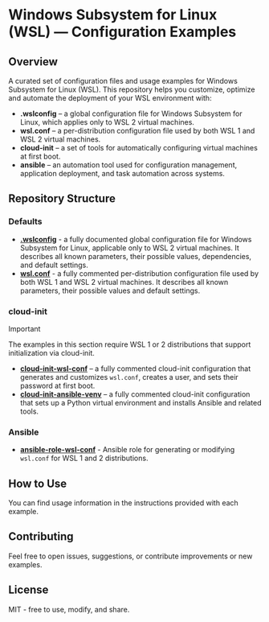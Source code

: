 # Windows Subsystem for Linux (WSL) — Configuration Examples

## Overview

A curated set of configuration files and usage examples for Windows Subsystem for Linux (WSL).
This repository helps you customize, optimize and automate the deployment of your WSL environment with:

- **.wslconfig** – a global configuration file for Windows Subsystem for Linux, which applies only to WSL 2 virtual machines.
- **wsl.conf** – a per-distribution configuration file used by both WSL 1 and WSL 2 virtual machines.
- **cloud-init** – a set of tools for automatically configuring virtual machines at first boot.
- **ansible** – an automation tool used for configuration management, application deployment, and task automation across systems.

## Repository Structure

### Defaults

- [**.wslconfig**](https://github.com/greengorych/wsl-configurations/tree/main/defaults/.wslconfig) - a fully documented global configuration file for Windows Subsystem for Linux, applicable only to WSL 2 virtual machines. It describes all known parameters, their possible values, dependencies, and default settings.
- [**wsl.conf**](https://github.com/greengorych/wsl-configurations/tree/main/defaults/wsl.conf) - a fully commented per-distribution configuration file used by both WSL 1 and WSL 2 virtual machines. It describes all known parameters, their possible values and default settings.

### cloud-init

> [!IMPORTANT]
> The examples in this section require WSL 1 or 2 distributions that support initialization via cloud-init.

- [**cloud-init-wsl-conf**](https://github.com/greengorych/wsl-configurations/tree/main/cloud-init/cloud-init-wsl-conf) – a fully commented cloud-init configuration that generates and customizes `wsl.conf`, creates a user, and sets their password at first boot.
- [**cloud-init-ansible-venv**](https://github.com/greengorych/wsl-configurations/tree/main/cloud-init/cloud-init-ansible-venv) – a fully commented cloud-init configuration that sets up a Python virtual environment and installs Ansible and related tools.

### Ansible

- [**ansible-role-wsl-conf**](https://github.com/greengorych/ansible-role-wsl-conf) - Ansible role for generating or modifying `wsl.conf` for WSL 1 and 2 distributions.

## How to Use

You can find usage information in the instructions provided with each example.

## Contributing

Feel free to open issues, suggestions, or contribute improvements or new examples.

## License

MIT - free to use, modify, and share.
